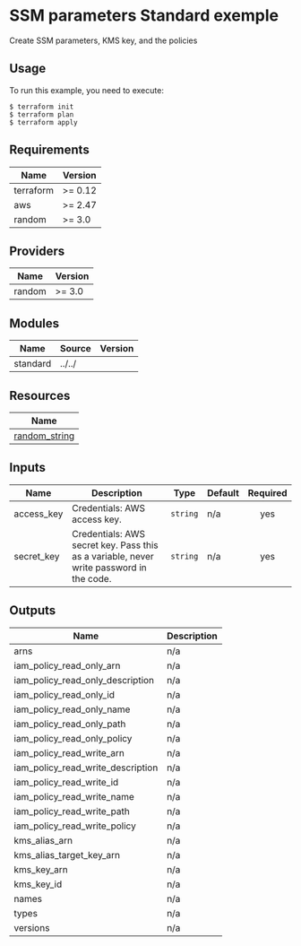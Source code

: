 # SSM parameters Standard exemple

Create SSM parameters, KMS key, and the policies

## Usage

To run this example, you need to execute:

```
$ terraform init
$ terraform plan
$ terraform apply
```

<!-- BEGINNING OF PRE-COMMIT-TERRAFORM DOCS HOOK -->
## Requirements

| Name | Version |
|------|---------|
| terraform | >= 0.12 |
| aws | >= 2.47 |
| random | >= 3.0 |

## Providers

| Name | Version |
|------|---------|
| random | >= 3.0 |

## Modules

| Name | Source | Version |
|------|--------|---------|
| standard | ../../ |  |

## Resources

| Name |
|------|
| [random_string](https://registry.terraform.io/providers/hashicorp/random/latest/docs/resources/string) |

## Inputs

| Name | Description | Type | Default | Required |
|------|-------------|------|---------|:--------:|
| access\_key | Credentials: AWS access key. | `string` | n/a | yes |
| secret\_key | Credentials: AWS secret key. Pass this as a variable, never write password in the code. | `string` | n/a | yes |

## Outputs

| Name | Description |
|------|-------------|
| arns | n/a |
| iam\_policy\_read\_only\_arn | n/a |
| iam\_policy\_read\_only\_description | n/a |
| iam\_policy\_read\_only\_id | n/a |
| iam\_policy\_read\_only\_name | n/a |
| iam\_policy\_read\_only\_path | n/a |
| iam\_policy\_read\_only\_policy | n/a |
| iam\_policy\_read\_write\_arn | n/a |
| iam\_policy\_read\_write\_description | n/a |
| iam\_policy\_read\_write\_id | n/a |
| iam\_policy\_read\_write\_name | n/a |
| iam\_policy\_read\_write\_path | n/a |
| iam\_policy\_read\_write\_policy | n/a |
| kms\_alias\_arn | n/a |
| kms\_alias\_target\_key\_arn | n/a |
| kms\_key\_arn | n/a |
| kms\_key\_id | n/a |
| names | n/a |
| types | n/a |
| versions | n/a |
<!-- END OF PRE-COMMIT-TERRAFORM DOCS HOOK -->
